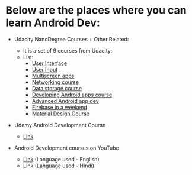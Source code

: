 # Below are the places where you can learn Android Dev:
- Udacity NanoDegree Courses + Other Related:
	- It is a set of 9 courses from Udacity:
	- List:
		- [User Interface](https://classroom.udacity.com/courses/ud834)
		- [User Input](https://classroom.udacity.com/courses/ud836)
		- [Multiscreen apps](https://classroom.udacity.com/courses/ud839)
		- [Networking course](https://classroom.udacity.com/courses/ud843)
		- [Data storage course](https://classroom.udacity.com/courses/ud845)
		- [Developing Android apps course](https://classroom.udacity.com/courses/ud851)
		- [Advanced Android app dev](https://classroom.udacity.com/courses/ud855)
		- [Firebase in a weekend](https://classroom.udacity.com/courses/ud0352)
		- [Material Design Course](https://classroom.udacity.com/courses/ud862)

- Udemy Android Development Course 
    - [Link](https://drive.google.com/drive/folders/1b0Zt0f4mz2e7j8lIaFkBDo-cQu3F9bYI?usp=sharing)

- Android Development courses on YouTube
    - [Link](https://www.youtube.com/playlist?list=PLknSwrodgQ72X4sKpzf5vT8kY80HKcUSe)   (Language used - English)
    - [Link](https://www.youtube.com/playlist?list=PLUhfM8afLE_Ok-0Lx2v9hfrmbxi3GgsX1)   (Language used - Hindi)
       

